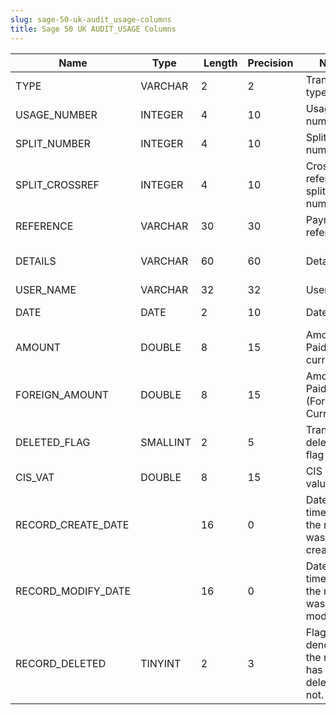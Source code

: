 ```yaml
---
slug: sage-50-uk-audit_usage-columns
title: Sage 50 UK AUDIT_USAGE Columns
---
```

| Name | Type  |  Length | Precision  |  Notes  | Example |
| --- | --- | --- | --- | --- | --- |
| TYPE | VARCHAR | 2 | 2 | Transaction type | PP |
| USAGE_NUMBER | INTEGER | 4 | 10 | Usage number | 1 |
| SPLIT_NUMBER | INTEGER | 4 | 10 | Split number | 86 |
| SPLIT_CROSSREF | INTEGER | 4 | 10 | Cross reference split number | 255 |
| REFERENCE | VARCHAR | 30 | 30 | Payment reference |  (BACS) |
| DETAILS | VARCHAR | 60 | 60 | Details | 117.50 from PP 255 |
| USER_NAME | VARCHAR | 32 | 32 | User name | MANAGER |
| DATE | DATE | 2 | 10 | Date | 29/01/2018 00:00:00 |
| AMOUNT | DOUBLE | 8 | 15 | Amount Paid (Base currency) | 117.5 |
| FOREIGN_AMOUNT | DOUBLE | 8 | 15 | Amount Paid (Foreign Currency) | 117.5 |
| DELETED_FLAG | SMALLINT | 2 | 5 | Transaction deleted flag | 0 |
| CIS_VAT | DOUBLE | 8 | 15 | CIS VAT value | 0 |
| RECORD_CREATE_DATE |  | 16 | 0 | Date and time when the record was created. | 27/04/2010 17:16:57 |
| RECORD_MODIFY_DATE |  | 16 | 0 | Date and time when the record was modified. | 04/08/2017 14:18:53 |
| RECORD_DELETED | TINYINT | 2 | 3 | Flag denoting if the record has been deleted or not. | 0 |
